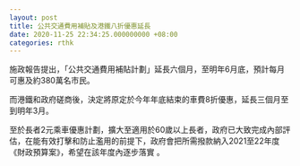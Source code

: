 ```yaml
---
layout: post
title: 公共交通費用補貼及港鐵八折優惠延長
date: 2020-11-25 22:34:25.000000000 +08:00
categories: rthk
---
```


施政報告提出，「公共交通費用補貼計劃」延長六個月，至明年6月底，預計每月可惠及約380萬名市民。

而港鐵和政府磋商後，決定將原定於今年年底結束的車費8折優惠，延長三個月至到明年3月。

至於長者2元乘車優惠計劃，擴大至適用於60歲以上長者，政府已大致完成內部評估，在能有效打擊和防止濫用的前提下，政府會把所需撥款納入2021至22年度《財政預算案》，希望在該年度內逐步落實 。
